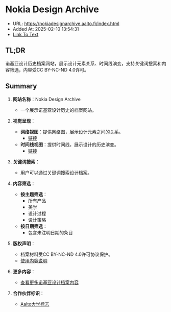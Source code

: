 # Nokia Design Archive
- URL: https://nokiadesignarchive.aalto.fi/index.html
- Added At: 2025-02-10 13:54:31
- [Link To Text](2025-02-10-nokia-design-archive_raw.md)

## TL;DR
诺基亚设计历史档案网站，展示设计元素关系、时间线演变，支持关键词搜索和内容筛选，内容受CC BY-NC-ND 4.0许可。

## Summary
1. **网站名称**：Nokia Design Archive
   - 一个展示诺基亚设计历史的档案网站。

2. **视觉呈现**：
   - **网络视图**：提供网络图，展示设计元素之间的关系。
     - [链接](https://nokiadesignarchive.aalto.fi/index.html)
   - **时间线视图**：提供时间线，展示设计的历史演变。
     - [链接](https://nokiadesignarchive.aalto.fi/timeline.html)

3. **关键词搜索**：
   - 用户可以通过关键词搜索设计档案。

4. **内容筛选**：
   - **按主题筛选**：
     - 所有产品
     - 美学
     - 设计过程
     - 设计策略
   - **按日期筛选**：
     - 包含未注明日期的条目

5. **版权声明**：
   - 档案材料受CC BY-NC-ND 4.0许可协议保护。
   - [使用内容说明](https://nokiadesignarchive.aalto.fi/about.html#use-of-content)

6. **更多内容**：
   - [查看更多诺基亚设计档案内容](https://repo.aalto.fi/index.php?name=SO_b66a9391-dcf8-4399-8e87-611f84c3fc4c)

7. **合作伙伴标识**：
   - [Aalto大学标志](https://www.aalto.fi/en/nokia-design-archive)
